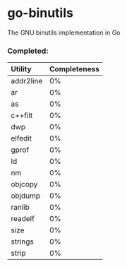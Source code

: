 # go-binutils
The GNU binutils implementation in Go

### Completed:

|  Utility  | Completeness |
|:----------|:-------------|
| addr2line | 0%           |
| ar        | 0%           |
| as        | 0%           |
| c++filt   | 0%           |
| dwp       | 0%           |
| elfedit   | 0%           |
| gprof     | 0%           |
| ld        | 0%           |
| nm        | 0%           |
| objcopy   | 0%           |
| objdump   | 0%           |
| ranlib    | 0%           | 
| readelf   | 0%           |
| size      | 0%           |
| strings   | 0%           |
| strip     | 0%           |

